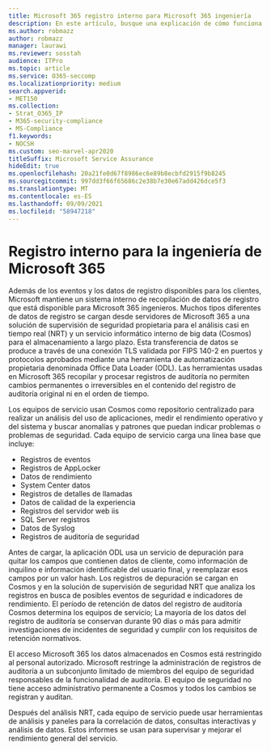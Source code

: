```yaml
---
title: Microsoft 365 registro interno para Microsoft 365 ingeniería
description: En este artículo, busque una explicación de cómo funciona el registro interno para Microsoft 365 de ingeniería.
ms.author: robmazz
author: robmazz
manager: laurawi
ms.reviewer: sosstah
audience: ITPro
ms.topic: article
ms.service: O365-seccomp
ms.localizationpriority: medium
search.appverid:
- MET150
ms.collection:
- Strat_O365_IP
- M365-security-compliance
- MS-Compliance
f1.keywords:
- NOCSH
ms.custom: seo-marvel-apr2020
titleSuffix: Microsoft Service Assurance
hideEdit: true
ms.openlocfilehash: 20a21fe0d67f8986ec6e89b8ecbfd2915f9b8245
ms.sourcegitcommit: 997dd3f66f65686c2e38b7e30e67add426dce5f3
ms.translationtype: MT
ms.contentlocale: es-ES
ms.lasthandoff: 09/09/2021
ms.locfileid: "58947218"
---
```

# <a name="internal-logging-for-microsoft-365-engineering"></a>Registro interno para la ingeniería de Microsoft 365

Además de los eventos y los datos de registro disponibles para los clientes, Microsoft mantiene un sistema interno de recopilación de datos de registro que está disponible para Microsoft 365 ingenieros. Muchos tipos diferentes de datos de registro se cargan desde servidores de Microsoft 365 a una solución de supervisión de seguridad propietaria para el análisis casi en tiempo real (NRT) y un servicio informático interno de big data (Cosmos) para el almacenamiento a largo plazo. Esta transferencia de datos se produce a través de una conexión TLS validada por FIPS 140-2 en puertos y protocolos aprobados mediante una herramienta de automatización propietaria denominada Office Data Loader (ODL). Las herramientas usadas en Microsoft 365 recopilar y procesar registros de auditoría no permiten cambios permanentes o irreversibles en el contenido del registro de auditoría original ni en el orden de tiempo.

Los equipos de servicio usan Cosmos como repositorio centralizado para realizar un análisis del uso de aplicaciones, medir el rendimiento operativo y del sistema y buscar anomalías y patrones que puedan indicar problemas o problemas de seguridad. Cada equipo de servicio carga una línea base que incluye:

- Registros de eventos
- Registros de AppLocker
- Datos de rendimiento
- System Center datos
- Registros de detalles de llamadas
- Datos de calidad de la experiencia
- Registros del servidor web iis
- SQL Server registros
- Datos de Syslog
- Registros de auditoría de seguridad

Antes de cargar, la aplicación ODL usa un servicio de depuración para quitar los campos que contienen datos de cliente, como información de inquilino e información identificable del usuario final, y reemplazar esos campos por un valor hash. Los registros de depuración se cargan en Cosmos y en la solución de supervisión de seguridad NRT que analiza los registros en busca de posibles eventos de seguridad e indicadores de rendimiento. El período de retención de datos del registro de auditoría Cosmos determina los equipos de servicio; La mayoría de los datos del registro de auditoría se conservan durante 90 días o más para admitir investigaciones de incidentes de seguridad y cumplir con los requisitos de retención normativos.

El acceso Microsoft 365 los datos almacenados en Cosmos está restringido al personal autorizado. Microsoft restringe la administración de registros de auditoría a un subconjunto limitado de miembros del equipo de seguridad responsables de la funcionalidad de auditoría. El equipo de seguridad no tiene acceso administrativo permanente a Cosmos y todos los cambios se registran y auditan.

Después del análisis NRT, cada equipo de servicio puede usar herramientas de análisis y paneles para la correlación de datos, consultas interactivas y análisis de datos. Estos informes se usan para supervisar y mejorar el rendimiento general del servicio.
